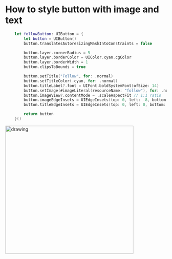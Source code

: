 # How to style button with image and text

```swift
    let followButton: UIButton = {
        let button = UIButton()
        button.translatesAutoresizingMaskIntoConstraints = false

        button.layer.cornerRadius = 5
        button.layer.borderColor = UIColor.cyan.cgColor
        button.layer.borderWidth = 1
        button.clipsToBounds = true

        button.setTitle("Follow", for: .normal)
        button.setTitleColor(.cyan, for: .normal)
        button.titleLabel?.font = UIFont.boldSystemFont(ofSize: 14)
        button.setImage(#imageLiteral(resourceName: "follow"), for: .normal)
        button.imageView?.contentMode = .scaleAspectFit // 1:1 ratio
        button.imageEdgeInsets = UIEdgeInsets(top: 0, left: -8, bottom: 0, right: 0)
        button.titleEdgeInsets = UIEdgeInsets(top: 0, left: 0, bottom: 0, right: -4)

        return button
    }()
```

<img src="https://github.com/jrasmusson/ios-starter-kit/blob/master/howtos/images/style-button-image-and-text.png" alt="drawing" width="400"/>

